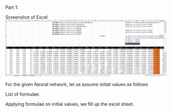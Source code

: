 Part 1: 

Screenshot of Excel 
![](Excel_2.png)
  
For the given Neural network,
let us assume initial values as follows 
<inital values>
  
List of formulae:
<images>
  
Applying formulae on initial values, we fill up the excel sheet. 
  
  
